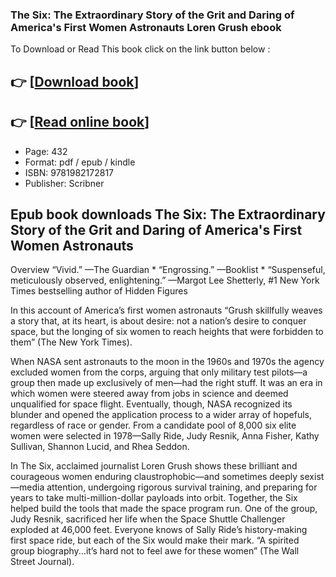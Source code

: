 ### The Six: The Extraordinary Story of the Grit and Daring of America's First Women Astronauts Loren Grush ebook

To Download or Read This book click on the link button below :

## 👉  [**[Download book](http://ebooksharez.info/download.php?group=book&from=github.com&id=720190&lnk=1065 "Download book")**]

## 👉  [**[Read online book](http://ebooksharez.info/download.php?group=book&from=github.com&id=720190&lnk=1065 "Read online book")**]


* Page: 432
* Format: pdf / epub / kindle
* ISBN: 9781982172817
* Publisher: Scribner



## Epub book downloads The Six: The Extraordinary Story of the Grit and Daring of America's First Women Astronauts 


Overview
“Vivid.” —The Guardian * “Engrossing.” —Booklist * “Suspenseful, meticulously observed, enlightening.” —Margot Lee Shetterly, #1 New York Times bestselling author of Hidden Figures
 
 In this account of America’s first women astronauts “Grush skillfully weaves a story that, at its heart, is about desire: not a nation’s desire to conquer space, but the longing of six women to reach heights that were forbidden to them” (The New York Times).
 
 When NASA sent astronauts to the moon in the 1960s and 1970s the agency excluded women from the corps, arguing that only military test pilots—a group then made up exclusively of men—had the right stuff. It was an era in which women were steered away from jobs in science and deemed unqualified for space flight. Eventually, though, NASA recognized its blunder and opened the application process to a wider array of hopefuls, regardless of race or gender. From a candidate pool of 8,000 six elite women were selected in 1978—Sally Ride, Judy Resnik, Anna Fisher, Kathy Sullivan, Shannon Lucid, and Rhea Seddon.
 
 In The Six, acclaimed journalist Loren Grush shows these brilliant and courageous women enduring claustrophobic—and sometimes deeply sexist—media attention, undergoing rigorous survival training, and preparing for years to take multi-million-dollar payloads into orbit. Together, the Six helped build the tools that made the space program run. One of the group, Judy Resnik, sacrificed her life when the Space Shuttle Challenger exploded at 46,000 feet. Everyone knows of Sally Ride’s history-making first space ride, but each of the Six would make their mark. “A spirited group biography...it’s hard not to feel awe for these women” (The Wall Street Journal).



